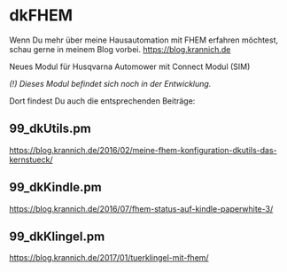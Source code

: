 # dkFHEM

Wenn Du mehr über meine Hausautomation mit FHEM erfahren möchtest, schau gerne in meinem Blog vorbei.
https://blog.krannich.de

Neues Modul für Husqvarna Automower mit Connect Modul (SIM)

*(!) Dieses Modul befindet sich noch in der Entwicklung.*

Dort findest Du auch die entsprechenden Beiträge:

## 99_dkUtils.pm
https://blog.krannich.de/2016/02/meine-fhem-konfiguration-dkutils-das-kernstueck/


## 99_dkKindle.pm
https://blog.krannich.de/2016/07/fhem-status-auf-kindle-paperwhite-3/

## 99_dkKlingel.pm
https://blog.krannich.de/2017/01/tuerklingel-mit-fhem/
